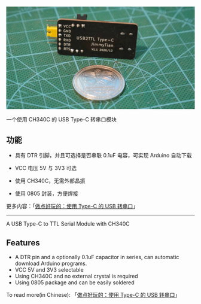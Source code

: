 ![product](./img/product.jpg)

一个使用 CH340C 的 USB Type-C 转串口模块

## 功能

- 具有 DTR 引脚，并且可选择是否串联 0.1uF 电容，可实现 Arduino 自动下载

- VCC 电压 5V 与 3V3 可选
- 使用 CH340C，无需外部晶振
- 使用 0805 封装，方便焊接

更多内容：「[做点好玩的：使用 Type-C 的 USB 转串口](https://www.jimmytian.com/archives/a-usb-c-to-ttl-module.html)」



----------



A USB Type-C to TTL Serial Module with CH340C

## Features

- A DTR pin and a optionally 0.1uF capacitor in series, can automatic download Arduino programs.
- VCC 5V and 3V3 selectable
- Using CH340C and no external crystal is required
- Using 0805 package and can be easily soldered

To read more(in Chinese): 「[做点好玩的：使用 Type-C 的 USB 转串口](https://www.jimmytian.com/archives/a-usb-c-to-ttl-module.html)」
